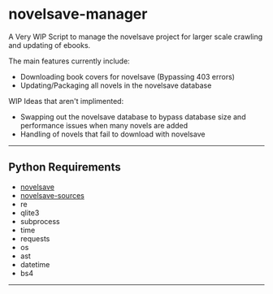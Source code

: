 # novelsave-manager
A Very WIP Script to manage the novelsave project for larger scale crawling and updating of ebooks.<br>

The main features currently include:
 - Downloading book covers for novelsave (Bypassing 403 errors)
 - Updating/Packaging all novels in the novelsave database
 
 WIP Ideas that aren't implimented:
  - Swapping out the novelsave database to bypass database size and performance issues when many novels are added
  - Handling of novels that fail to download with novelsave
___
## Python Requirements
 - [novelsave](https://github.com/m-haisham/novelsave)
 - [novelsave-sources](https://github.com/m-haisham/novelsave_sources)
 - re
 - qlite3
 - subprocess
 - time
 - requests
 - os
 - ast
 - datetime
 - bs4
___
